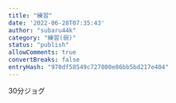 ```yaml
---
title: "練習"
date: '2022-06-28T07:35:43'
author: "subaru44k"
category: "練習(弱)"
status: "publish"
allowComments: true
convertBreaks: false
entryHash: "970df58549c727800e86bb5bd217e404"
---
```

30分ジョグ
